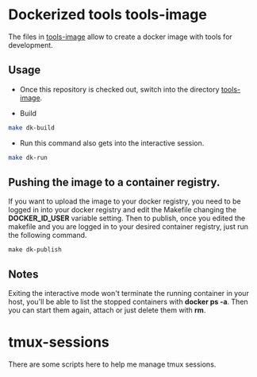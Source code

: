 # Dockerized tools tools-image
The files in [tools-image](tools-image) allow to create a docker image with tools for development.

## Usage

* Once this repository is checked out, switch into the directory [tools-image](tools-image).


* Build
```sh
make dk-build
```

* Run this command also gets into the interactive session.
```sh
make dk-run
```

## Pushing the image to a container registry.
If you want to upload the image to your docker registry, you need to be logged in into your docker registry and edit the Makefile changing the **DOCKER_ID_USER** variable setting.
Then to publish, once you edited the makefile and you are logged in to your desired container registry, just run the following command.

```
make dk-publish
```

## Notes
Exiting the interactive mode won't terminate the running container in your host, you'll be able to list the stopped containers with **docker ps -a**. Then you can start them again, attach or just delete them with **rm**.

# tmux-sessions

There are some scripts here to help me manage tmux sessions.